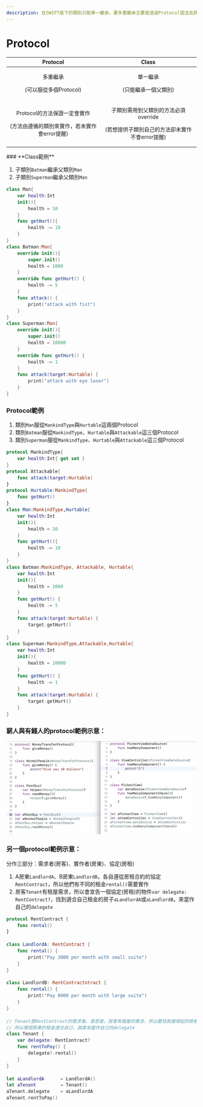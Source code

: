 ```yaml
---
description: 在SWIFT底下的類別只能單一繼承，要多重繼承主要是透過Protocol語法及其操作來達成。以下使用兩個範例來介紹Protocol與Class的差異。
---
```


# Protocol

<table>
  <thead>
    <tr>
      <th style="text-align:center"><b>Protocol</b>
      </th>
      <th style="text-align:center"><b>Class</b>
      </th>
    </tr>
  </thead>
  <tbody>
    <tr>
      <td style="text-align:center">
        <p>&#x591A;&#x91CD;&#x7E7C;&#x627F;</p>
        <p>(&#x53EF;&#x4EE5;&#x670D;&#x5F9E;&#x591A;&#x500B;Protocol)</p>
      </td>
      <td style="text-align:center">
        <p>&#x55AE;&#x4E00;&#x7E7C;&#x627F;</p>
        <p>(&#x53EA;&#x80FD;&#x7E7C;&#x627F;&#x4E00;&#x500B;&#x7236;&#x985E;&#x5225;)</p>
      </td>
    </tr>
    <tr>
      <td style="text-align:center">
        <p>Protocol&#x7684;&#x65B9;&#x6CD5;&#x4FDD;&#x8B49;&#x4E00;&#x5B9A;&#x6703;&#x5BE6;&#x4F5C;</p>
        <p>(&#x65B9;&#x6CD5;&#x7531;&#x9075;&#x5FAA;&#x7684;&#x985E;&#x5225;&#x4F86;&#x5BE6;&#x4F5C;&#xFF0C;&#x82E5;&#x672A;&#x5BE6;&#x4F5C;&#x6703;error&#x63D0;&#x9192;)</p>
      </td>
      <td style="text-align:center">
        <p>&#x5B50;&#x985E;&#x5225;&#x9700;&#x7528;&#x5230;&#x7236;&#x985E;&#x5225;&#x7684;&#x65B9;&#x6CD5;&#x5FC5;&#x9808;override</p>
        <p>(&#x82E5;&#x60F3;&#x63D0;&#x4F9B;&#x5B50;&#x985E;&#x5225;&#x81EA;&#x5DF1;&#x7684;&#x65B9;&#x6CD5;&#x537B;&#x672A;&#x5BE6;&#x4F5C;&#x4E0D;&#x6703;error&#x63D0;&#x9192;)</p>
      </td>
    </tr>
  </tbody>
</table>### **Class範例**

1. 子類別`Batman`繼承父類別`Man`
2. 子類別`Superman`繼承父類別`Man`

```swift
class Man{
    var health:Int
    init(){
        health = 10
    }
    func getHurt(){
        health -= 10
    }
}
class Batman:Man{
    override init(){
		super.init()
		health = 1000
    }
    override func getHurt() {
        health -= 5
    }
    func attack() {
        print("attack with fist")
    }
}
class Superman:Man{
    override init(){
        super.init()
        health = 10000
    }
    override func getHurt() {
        health -= 1
    }
    func attack(target:Hurtable) {
        print("attack with eye laser")
    }
}
```

### Protocol範例

1. 類別`Man`服從`MankindType`與`Hurtable`這兩個Protocol
2. 類別`Batman`服從`MankindType`、`Hurtable`與`Attackable`這三個Protocol
3. 類別`Superman`服從`MankindType`、`Hurtable`與`Attackable`這三個Protocol

```swift
protocol MankindType{
    var health:Int{ get set }
}
protocol Attackable{
    func attack(target:Hurtable)
}
protocol Hurtable:MankindType{
    func getHurt()
}
class Man:MankindType,Hurtable{
    var health:Int
    init(){
        health = 10
    }
    func getHurt(){
        health -= 10
    }
}
class Batman:MankindType, Attackable, Hurtable{
    var health:Int
    init(){
        health = 1000
    }
    func getHurt() {
        health -= 5
    }
    func attack(target:Hurtable) {
        target.getHurt()
    }
}
class Superman:MankindType,Attackable,Hurtable{
    var health:Int
    init(){   
        health = 10000
    }
    func getHurt() {
        health -= 1
    }
    func attack(target:Hurtable) {
        target.getHurt()
    }
}
```

### 窮人與有錢人的protocol範例示意：

![](../.gitbook/assets/ying-mu-kuai-zhao-20190314-xia-wu-5.15.51.png)

### 另一個**protocol**範例示意：

分作三部分：需求者\(房客\)、實作者\(房東\)、協定\(房租\)

1. A房東`LandlordA`、B房東`LandlordB`，各自遵從房租合約的協定`RentContract`，所以他們有不同的租金`rental()`需要實作
2. 房客`Tenant`有租屋需求，所以會宣告一個協定\(房租\)的物件`var delegate: RentContract?`，找到適合自己租金的房子`aLandlordA`或`aLandlordB`，來當作自己的`delegate`

```swift
protocol RentContract {
    func rental()
}

class LandlordA: RentContract {
    func rental() {
        print("Pay 3000 per month with small suite")
    }
}

class LandlordB: RentContractntract {
    func rental() {
        print("Pay 8000 per month with large suite")
    }
}

// Tenant是RentContract的需求者。意思是，房客有租屋的需求，所以要找負擔得起的房租
// 所以哪個房東的租金適合自己，就拿來當作自己的delegate
class Tenant {
    var delegate: RentContract?
    func rentToPay() {
        delegate?.rental()
    }
}

let aLandlordA      = LandlordA()
let aTenant         = Tenant()
aTenant.delegate    = aLandlordA
aTenant.rentToPay()
```

